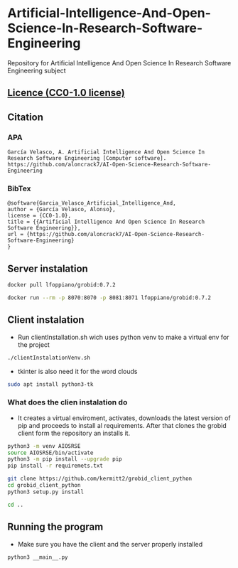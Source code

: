 # Artificial-Intelligence-And-Open-Science-In-Research-Software-Engineering

Repository for Artificial Intelligence And Open Science In Research Software Engineering subject

## [Licence (CC0-1.0 license)](https://github.com/aloncrack7/Artificial-Intelligence-And-Open-Science-In-Research-Software-Engineering/blob/main/LICENCE.md)

## Citation

### APA

```text
García Velasco, A. Artificial Intelligence And Open Science In Research Software Engineering [Computer software]. https://github.com/aloncrack7/AI-Open-Science-Research-Software-Engineering
```

### BibTex

```text
@software{Garcia_Velasco_Artificial_Intelligence_And,
author = {García Velasco, Alonso},
license = {CC0-1.0},
title = {{Artificial Intelligence And Open Science In Research Software Engineering}},
url = {https://github.com/aloncrack7/AI-Open-Science-Research-Software-Engineering}
}
```

## Server instalation

```bash
docker pull lfoppiano/grobid:0.7.2
```

```bash
docker run --rm -p 8070:8070 -p 8081:8071 lfoppiano/grobid:0.7.2
```

## Client instalation

- Run clientInstallation.sh wich uses python venv to make a virtual env for the project

```bash
./clientInstalationVenv.sh
```

- tkinter is also need it for the word clouds

```bash
sudo apt install python3-tk
```

### What does the clien instalation do

- It creates a virtual enviroment, activates, downloads the latest version of pip and proceeds to install al requirements. After that clones the grobid client form the repository an installs it.

```bash
python3 -m venv AIOSRSE
source AIOSRSE/bin/activate
python3 -m pip install --upgrade pip
pip install -r requiremets.txt

git clone https://github.com/kermitt2/grobid_client_python
cd grobid_client_python
python3 setup.py install

cd ..
```

## Running the program

- Make sure you have the client and the server properly installed

```bash
python3 __main__.py
```
